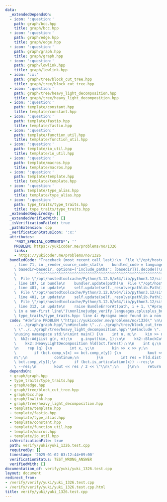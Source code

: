 ```yaml
---
data:
  _extendedDependsOn:
  - icon: ':question:'
    path: graph/bcc.hpp
    title: graph/bcc.hpp
  - icon: ':question:'
    path: graph/edge.hpp
    title: graph/edge.hpp
  - icon: ':question:'
    path: graph/graph.hpp
    title: graph/graph.hpp
  - icon: ':question:'
    path: graph/lowlink.hpp
    title: graph/lowlink.hpp
  - icon: ':x:'
    path: graph/tree/block_cut_tree.hpp
    title: graph/tree/block_cut_tree.hpp
  - icon: ':question:'
    path: graph/tree/heavy_light_decomposition.hpp
    title: graph/tree/heavy_light_decomposition.hpp
  - icon: ':question:'
    path: template/constant.hpp
    title: template/constant.hpp
  - icon: ':question:'
    path: template/fastio.hpp
    title: template/fastio.hpp
  - icon: ':question:'
    path: template/function_util.hpp
    title: template/function_util.hpp
  - icon: ':question:'
    path: template/io_util.hpp
    title: template/io_util.hpp
  - icon: ':question:'
    path: template/macros.hpp
    title: template/macros.hpp
  - icon: ':question:'
    path: template/template.hpp
    title: template/template.hpp
  - icon: ':question:'
    path: template/type_alias.hpp
    title: template/type_alias.hpp
  - icon: ':question:'
    path: type_traits/type_traits.hpp
    title: type_traits/type_traits.hpp
  _extendedRequiredBy: []
  _extendedVerifiedWith: []
  _isVerificationFailed: true
  _pathExtension: cpp
  _verificationStatusIcon: ':x:'
  attributes:
    '*NOT_SPECIAL_COMMENTS*': ''
    PROBLEM: https://yukicoder.me/problems/no/1326
    links:
    - https://yukicoder.me/problems/no/1326
  bundledCode: "Traceback (most recent call last):\n  File \"/opt/hostedtoolcache/Python/3.12.0/x64/lib/python3.12/site-packages/onlinejudge_verify/documentation/build.py\"\
    , line 71, in _render_source_code_stat\n    bundled_code = language.bundle(stat.path,\
    \ basedir=basedir, options={'include_paths': [basedir]}).decode()\n          \
    \         ^^^^^^^^^^^^^^^^^^^^^^^^^^^^^^^^^^^^^^^^^^^^^^^^^^^^^^^^^^^^^^^^^^^^^^^^^^^^^^^^^\n\
    \  File \"/opt/hostedtoolcache/Python/3.12.0/x64/lib/python3.12/site-packages/onlinejudge_verify/languages/cplusplus.py\"\
    , line 187, in bundle\n    bundler.update(path)\n  File \"/opt/hostedtoolcache/Python/3.12.0/x64/lib/python3.12/site-packages/onlinejudge_verify/languages/cplusplus_bundle.py\"\
    , line 401, in update\n    self.update(self._resolve(pathlib.Path(included), included_from=path))\n\
    \  File \"/opt/hostedtoolcache/Python/3.12.0/x64/lib/python3.12/site-packages/onlinejudge_verify/languages/cplusplus_bundle.py\"\
    , line 401, in update\n    self.update(self._resolve(pathlib.Path(included), included_from=path))\n\
    \  File \"/opt/hostedtoolcache/Python/3.12.0/x64/lib/python3.12/site-packages/onlinejudge_verify/languages/cplusplus_bundle.py\"\
    , line 312, in update\n    raise BundleErrorAt(path, i + 1, \"#pragma once found\
    \ in a non-first line\")\nonlinejudge_verify.languages.cplusplus_bundle.BundleErrorAt:\
    \ type_traits/type_traits.hpp: line 4: #pragma once found in a non-first line\n"
  code: "#define PROBLEM \"https://yukicoder.me/problems/no/1326\" \n\n#include \"\
    ../../graph/graph.hpp\"\n#include \"../../graph/tree/block_cut_tree.hpp\"\n#include\
    \ \"../../graph/tree/heavy_light_decomposition.hpp\"\n#include \"../../template/template.hpp\"\
    \nusing namespace std;\n\nint main() {\n    int n, m;\n    kin >> n >> m;\n  \
    \  kk2::AdjList g(n, m);\n    g.input(kin, 1);\n\n    kk2::BlockCutTree bct(g);\n\
    \    kk2::HeavyLightDecomposition hld(bct.forest);\n\n    int q;\n    kin >> q;\n\
    \n    rep (q) {\n        int x, y;\n        kin >> x >> y;\n        --x, --y;\n\
    \        if (bct.comp_v[x] == bct.comp_v[y]) {\n            kout << 0 << \"\\\
    n\";\n            continue;\n        }\n        int res = hld.dist(bct.comp_v[x],\
    \ bct.comp_v[y]);\n        if (bct.is_articulation(x)) --res;\n        if (bct.is_articulation(y))\
    \ --res;\n        kout << res / 2 << \"\\n\";\n    }\n\n    return 0;\n}\n"
  dependsOn:
  - graph/graph.hpp
  - type_traits/type_traits.hpp
  - graph/edge.hpp
  - graph/tree/block_cut_tree.hpp
  - graph/bcc.hpp
  - graph/lowlink.hpp
  - graph/tree/heavy_light_decomposition.hpp
  - template/template.hpp
  - template/fastio.hpp
  - template/type_alias.hpp
  - template/constant.hpp
  - template/function_util.hpp
  - template/macros.hpp
  - template/io_util.hpp
  isVerificationFile: true
  path: verify/yuki/yuki_1326.test.cpp
  requiredBy: []
  timestamp: '2025-01-02 03:12:44+09:00'
  verificationStatus: TEST_WRONG_ANSWER
  verifiedWith: []
documentation_of: verify/yuki/yuki_1326.test.cpp
layout: document
redirect_from:
- /verify/verify/yuki/yuki_1326.test.cpp
- /verify/verify/yuki/yuki_1326.test.cpp.html
title: verify/yuki/yuki_1326.test.cpp
---
```

